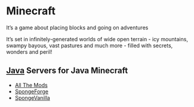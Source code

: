 # Minecraft

It’s a game about placing blocks and going on adventures

It’s set in infinitely-generated worlds of wide open terrain - icy mountains, swampy bayous, vast pastures and much more - filled with secrets, wonders and peril!

## [Java](java) Servers for Java Minecraft

* [All The Mods](java/allthemods)
* [SpongeForge](java/spongeforge)
* [SpongeVanilla](java/spongevanilla)
